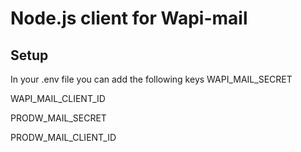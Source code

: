 # Node.js client for Wapi-mail

## Setup
In your .env file you can add the following keys
WAPI_MAIL_SECRET

WAPI_MAIL_CLIENT_ID

PRODW_MAIL_SECRET

PRODW_MAIL_CLIENT_ID